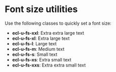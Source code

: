 # Font size utilities

Use the following classes to quickly set a font size:
* **ecl-u-fs-xxl**: Extra extra large text
* **ecl-u-fs-xl**: Extra large text
* **ecl-u-fs-l**: Large text
* **ecl-u-fs-m**: Medium text
* **ecl-u-fs-s**: Small text
* **ecl-u-fs-xs**: Extra small text
* **ecl-u-fs-xxs**: Extra extra small text
